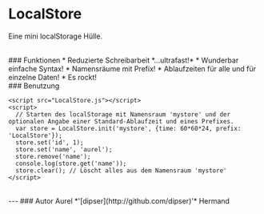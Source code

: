 LocalStore
==========

Eine mini localStorage Hülle. 


<br />
### Funktionen
* Reduzierte Schreibarbeit *...ultrafast!*
* Wunderbar einfache Syntax!
* Namensräume mit Prefix!
* Ablaufzeiten für alle und für einzelne Daten!
* Es rockt!

<br />
### Benutzung

```
<script src="LocalStore.js"></script>
<script>
  // Starten des localStorage mit Namensraum 'mystore' und der optionalen Angabe einer Standard-Ablaufzeit und eines Prefixes.
  var store = LocalStore.init('mystore', {time: 60*60*24, prefix: 'LocalStore'});
  store.set('id', 1);
  store.set('name', 'aurel');
  store.remove('name');
  console.log(store.get('name'));
  store.clear(); // Löscht alles aus dem Namensraum 'mystore'
</script>
```

<br />
---
### Autor
Aurel *'[dipser](http://github.com/dipser)'* Hermand
